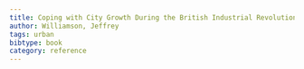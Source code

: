 ```yaml
---
title: Coping with City Growth During the British Industrial Revolution
author: Williamson, Jeffrey
tags: urban
bibtype: book
category: reference
---
```

